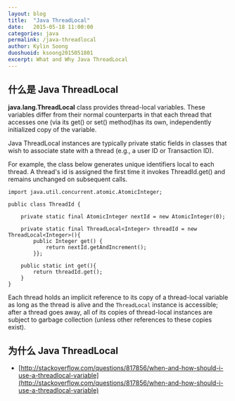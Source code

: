 ```yaml
---
layout: blog
title:  "Java ThreadLocal"
date:   2015-05-18 11:00:00
categories: java
permalink: /java-threadlocal
author: Kylin Soong
duoshuoid: ksoong2015051801
excerpt: What and Why Java ThreadLocal
---
```


## 什么是 Java ThreadLocal

**java.lang.ThreadLocal** class provides thread-local variables. These variables differ from their normal counterparts in that each thread that accesses one (via its get() or set() method)has its own, independently initialized copy of the variable. 

Java ThreadLocal instances are typically private static fields in classes that wish to associate state with a thread (e.g., a user ID or Transaction ID).

For example, the class below generates unique identifiers local to each thread. A thread's id is assigned the first time it invokes ThreadId.get() and remains unchanged on subsequent calls.

~~~
import java.util.concurrent.atomic.AtomicInteger;

public class ThreadId {

	private static final AtomicInteger nextId = new AtomicInteger(0);
	
	private static final ThreadLocal<Integer> threadId = new ThreadLocal<Integer>(){
		public Integer get() {
			return nextId.getAndIncrement();
		}};	
	
	public static int get(){
		return threadId.get();
	}
}
~~~

Each thread holds an implicit reference to its copy of a thread-local variable as long as the thread is alive and the `ThreadLocal` instance is accessible; after a thread goes away, all of its copies of thread-local instances are subject to garbage collection (unless other references to these copies exist). 

## 为什么 Java ThreadLocal

* [http://stackoverflow.com/questions/817856/when-and-how-should-i-use-a-threadlocal-variable](http://stackoverflow.com/questions/817856/when-and-how-should-i-use-a-threadlocal-variable)
